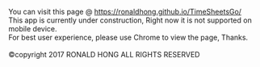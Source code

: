You can visit this page @ https://ronaldhong.github.io/TimeSheetsGo/
<br/>
This app is currently under construction, Right now it is not supported on mobile device.
<br/>
For best user experience, please use Chrome to view the page, Thanks.
<br/>
<br/>
&copy;copyright 2017 RONALD HONG ALL RIGHTS RESERVED
